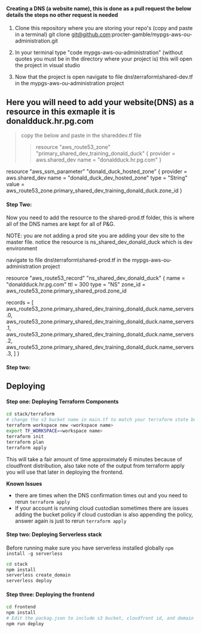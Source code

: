 
#### Creating a DNS (a website name), this is done as a pull request the below details the steps no other request is needed


1. Clone this repository where you are storing your repo's
(copy and paste in a terminal) git clone git@github.com:procter-gamble/mypgs-aws-ou-administration.git

2. In your terminal type "code mypgs-aws-ou-administration" (without quotes you must be in the directory where your project is) this will open the project in visual studio

3.  Now that the project is open navigate to file dns\terraform\shared-dev.tf in the mypgs-aws-ou-administration project

Here you will need to add your website(DNS) as a resource in this exmaple it is donaldduck.hr.pg.com
---
>copy the below and paste in the shareddev.tf file
>
>>resource "aws_route53_zone" "primary_shared_dev_training_donald_duck" {
>>  provider = aws.shared_dev
>>  name     = "donaldduck.hr.pg.com"
>>}

resource "aws_ssm_parameter" "donald_duck_hosted_zone" {
  provider = aws.shared_dev
  name     = "donald_duck_dev_hosted_zone"
  type     = "String"
  value    = aws_route53_zone.primary_shared_dev_training_donald_duck.zone_id
}
>>
#### Step Two:

Now you need to add the resource to the shared-prod.tf folder, this is where all of the DNS names are kept for all of P&G.  

NOTE: you are not adding a prod site you are adding your dev site to the master file.  notice the resource is ns_shared_dev_donald_duck which is dev environment

navigate to file dns\terraform\shared-prod.tf in the mypgs-aws-ou-administration project

resource "aws_route53_record" "ns_shared_dev_donald_duck" {
  name    = "donaldduck.hr.pg.com"
  ttl     = 300
  type    = "NS"
  zone_id = aws_route53_zone.primary_shared_prod.zone_id

  records = [
    aws_route53_zone.primary_shared_dev_training_donald_duck.name_servers.0,
    aws_route53_zone.primary_shared_dev_training_donald_duck.name_servers.1,
    aws_route53_zone.primary_shared_dev_training_donald_duck.name_servers.2,
    aws_route53_zone.primary_shared_dev_training_donald_duck.name_servers.3,
  ]
}
#### Step two:
## Deploying

#### Step one: Deploying Terraform Components

```bash
cd stack/terraform
# change the s3 bucket name in main.tf to match your terraform state bucket in the account. Unfortunately terraform does not allow you to use variables in the backend declaration.
terraform workspace new <workspace name>
export TF_WORKSPACE=<workspace name>
terraform init
terraform plan
terraform apply
```

This will take a fair amount of time approximately 6 minutes because of cloudfront distribution, also take note of the output from terraform apply you will use that later in deploying the frontend.

**Known Issues**

- there are times when the DNS confirmation times out and you need to rerun `terraform apply`
- If your account is running cloud custodian sometimes there are issues adding the bucket policy if cloud custodian is also appending the policy, answer again is just to rerun `terraform apply`

#### Step two: Deploying Serverless stack

Before running make sure you have serverless installed globally `npm install -g serverless`

```bash
cd stack
npm install
serverless create_domain
serverless deploy
```

#### Step three: Deploying the frontend

```bash
cd frontend
npm install
# Edit the packag.json to include s3 bucket, cloudfront id, and domain from terraform output
npm run deploy
```
